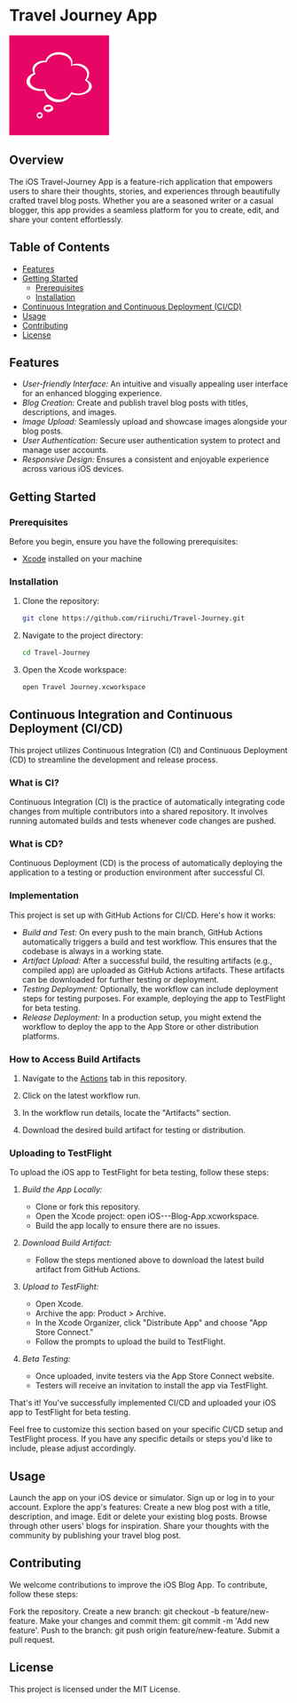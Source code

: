 # Travel Journey App

![App Logo](https://github.com/riiruchi/Travel-Journey/blob/main/Travel%20Journey/Others/Assets.xcassets/AppIcon.appiconset/icon-60%403x.png)

## Overview

The iOS Travel-Journey App is a feature-rich application that empowers users to share their thoughts, stories, and experiences through beautifully crafted travel blog posts. Whether you are a seasoned writer or a casual blogger, this app provides a seamless platform for you to create, edit, and share your content effortlessly.

## Table of Contents

- [Features](#features)
- [Getting Started](#getting-started)
  - [Prerequisites](#prerequisites)
  - [Installation](#installation)
- [Continuous Integration and Continuous Deployment (CI/CD)](#ContinuousIntegrationandContinuousDeployment(CI/CD))
- [Usage](#usage)
- [Contributing](#contributing)
- [License](#license)

## Features

- *User-friendly Interface:* An intuitive and visually appealing user interface for an enhanced blogging experience.
- *Blog Creation:* Create and publish travel blog posts with titles, descriptions, and images.
- *Image Upload:* Seamlessly upload and showcase images alongside your blog posts.
- *User Authentication:* Secure user authentication system to protect and manage user accounts.
- *Responsive Design:* Ensures a consistent and enjoyable experience across various iOS devices.

## Getting Started

### Prerequisites

Before you begin, ensure you have the following prerequisites:

- [Xcode](https://developer.apple.com/xcode/) installed on your machine

### Installation

1. Clone the repository:

   ``` bash
   git clone https://github.com/riiruchi/Travel-Journey.git

2. Navigate to the project directory:
   
   ``` bash
   cd Travel-Journey

3. Open the Xcode workspace:

   ``` bash
   open Travel Journey.xcworkspace

## Continuous Integration and Continuous Deployment (CI/CD)

This project utilizes Continuous Integration (CI) and Continuous Deployment (CD) to streamline the development and release process.

### What is CI?
Continuous Integration (CI) is the practice of automatically integrating code changes from multiple contributors into a shared repository. It involves running automated builds and tests whenever code changes are pushed.

### What is CD?
Continuous Deployment (CD) is the process of automatically deploying the application to a testing or production environment after successful CI.

### Implementation
This project is set up with GitHub Actions for CI/CD. Here's how it works:
- *Build and Test:* On every push to the main branch, GitHub Actions automatically triggers a build and test workflow. This ensures that the codebase is always in a working state.
- *Artifact Upload:* After a successful build, the resulting artifacts (e.g., compiled app) are uploaded as GitHub Actions artifacts. These artifacts can be downloaded for further testing or deployment.
- *Testing Deployment:* Optionally, the workflow can include deployment steps for testing purposes. For example, deploying the app to TestFlight for beta testing.
- *Release Deployment:* In a production setup, you might extend the workflow to deploy the app to the App Store or other distribution platforms.
  
### How to Access Build Artifacts

1. Navigate to the [Actions](https://github.com/riiruchi/Travel-Journey/actions) tab in this repository.

2. Click on the latest workflow run.

3. In the workflow run details, locate the "Artifacts" section.

4. Download the desired build artifact for testing or distribution.

### Uploading to TestFlight

To upload the iOS app to TestFlight for beta testing, follow these steps:

1. *Build the App Locally:*
   - Clone or fork this repository.
   - Open the Xcode project: open iOS---Blog-App.xcworkspace.
   - Build the app locally to ensure there are no issues.

2. *Download Build Artifact:*
   - Follow the steps mentioned above to download the latest build artifact from GitHub Actions.

3. *Upload to TestFlight:*
   - Open Xcode.
   - Archive the app: Product > Archive.
   - In the Xcode Organizer, click "Distribute App" and choose "App Store Connect."
   - Follow the prompts to upload the build to TestFlight.

4. *Beta Testing:*
   - Once uploaded, invite testers via the App Store Connect website.
   - Testers will receive an invitation to install the app via TestFlight.

That's it! You've successfully implemented CI/CD and uploaded your iOS app to TestFlight for beta testing.

Feel free to customize this section based on your specific CI/CD setup and TestFlight process. If you have any specific details or steps you'd like to include, please adjust accordingly.

## Usage
Launch the app on your iOS device or simulator.
Sign up or log in to your account.
Explore the app's features:
Create a new blog post with a title, description, and image.
Edit or delete your existing blog posts.
Browse through other users' blogs for inspiration.
Share your thoughts with the community by publishing your travel blog post.

## Contributing
We welcome contributions to improve the iOS Blog App. To contribute, follow these steps:

Fork the repository.
Create a new branch: git checkout -b feature/new-feature.
Make your changes and commit them: git commit -m 'Add new feature'.
Push to the branch: git push origin feature/new-feature.
Submit a pull request.

## License
This project is licensed under the MIT License.
